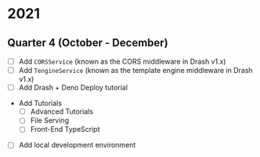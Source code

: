 # 2021

## Quarter 4 (October - December)

* [ ] Add `CORSService` (known as the CORS middleware in Drash v1.x)
* [ ] Add `TengineService` (known as the template engine middleware in Drash v1.x)
* [ ] Add Drash + Deno Deploy tutorial
* Add Tutorials
  * [ ] Advanced Tutorials
  * [ ] File Serving
  * [ ] Front-End TypeScript
* [ ] Add local development environment